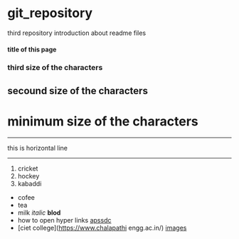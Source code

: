 # git_repository
third repository
introduction about readme files
#### title of this page
### third size of the characters
## secound size of the characters
# minimum size of the characters
***
this is horizontal line
***
1. cricket
2. hockey
3. kabaddi

- cofee
- tea
- milk
 *italic*
 **blod**
- how to open hyper links [apssdc](http://www.apssdc.in)
- [ciet college](https://www.chalapathi engg.ac.in/)
[images]("https://www.adobe.com/content/dam/cc/us/en/products/creativecloud/stock/stock-riverflow1-720x522.jpg.img.jpg")


